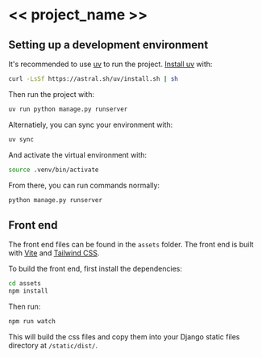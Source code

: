 # << project_name >>

## Setting up a development environment

It's recommended to use [uv](https://docs.astral.sh/uv/) to run the project.
[Install uv](https://docs.astral.sh/uv/getting-started/installation/) with:

```bash
curl -LsSf https://astral.sh/uv/install.sh | sh
```

Then run the project with:

```bash
uv run python manage.py runserver
```

Alternatiely, you can sync your environment with:

```bash
uv sync
```

And activate the virtual environment with:

```bash
source .venv/bin/activate
```

From there, you can run commands normally:

```bash
python manage.py runserver
```

## Front end

The front end files can be found in the `assets` folder.
The front end is built with [Vite](https://vitejs.dev/) and [Tailwind CSS](https://tailwindcss.com/).

To build the front end, first install the dependencies:

```bash
cd assets
npm install
```

Then run:

```bash
npm run watch
```

This will build the css files and copy them into your Django static files directory at `/static/dist/`.
